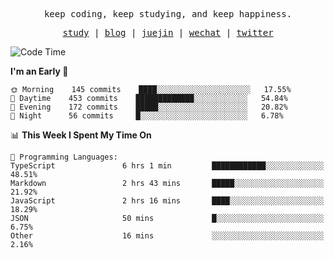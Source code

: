 <p align="center">
  <samp>
    <span>keep coding, keep studying, and keep happiness.</span>
  </samp>
</p>

<p align="center">
  <samp>
    <a href="https://github.com/ouduidui/fe-study">study</a> |
    <a href="https://ouduidui.cn">blog</a>  |
    <a href="https://juejin.cn/user/4309700183594366">juejin</a> |
    <a href="https://user-images.githubusercontent.com/54696834/165071004-6509e3f2-90c3-448c-9d92-3da42b0c2021.jpeg">wechat</a> |
    <a href="https://twitter.com/ouduidui">twitter</a>
  </samp>
</p>

<!--START_SECTION:waka-->
![Code Time](http://img.shields.io/badge/Code%20Time-0%20secs-blue)

**I'm an Early 🐤** 

```text
🌞 Morning    145 commits    ████░░░░░░░░░░░░░░░░░░░░░   17.55% 
🌆 Daytime    453 commits    █████████████░░░░░░░░░░░░   54.84% 
🌃 Evening    172 commits    █████░░░░░░░░░░░░░░░░░░░░   20.82% 
🌙 Night      56 commits     █░░░░░░░░░░░░░░░░░░░░░░░░   6.78%

```


📊 **This Week I Spent My Time On** 

```text
💬 Programming Languages: 
TypeScript               6 hrs 1 min         ████████████░░░░░░░░░░░░░   48.51% 
Markdown                 2 hrs 43 mins       █████░░░░░░░░░░░░░░░░░░░░   21.92% 
JavaScript               2 hrs 16 mins       ████░░░░░░░░░░░░░░░░░░░░░   18.29% 
JSON                     50 mins             █░░░░░░░░░░░░░░░░░░░░░░░░   6.75% 
Other                    16 mins             ░░░░░░░░░░░░░░░░░░░░░░░░░   2.16%

```


<!--END_SECTION:waka-->
